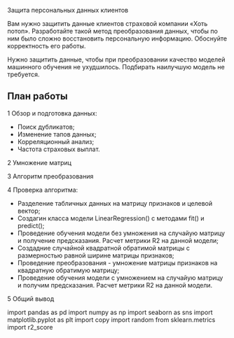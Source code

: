 Защита персональных данных клиентов

Вам нужно защитить данные клиентов страховой компании «Хоть потоп». Разработайте такой метод преобразования данных, чтобы по ним было сложно восстановить персональную информацию. Обоснуйте корректность его работы.

Нужно защитить данные, чтобы при преобразовании качество моделей машинного обучения не ухудшилось. Подбирать наилучшую модель не требуется.

## План работы

1 Обзор и подготовка данных:

   - Поиск дубликатов;
   - Изменение тапов данных;
   - Корреляционный анализ;
   - Частота страховых выплат.
        
2  Умножение матриц

3  Алгоритм преобразования

4  Проверка алгоритма:

   - Разделение табличных данных на матрицу признаков и целевой вектор;
   - Создагин класса модели LinearRegression() с методами fit() и predict();
   - Проведение обучения модели без умножения на случайую матрицу и получение предсказания. Расчет метрики R2 на данной модели;
   - Создадние случайной квадратной обратимой матрицы с размерностью равной ширине матрицы признаков;
   - Проведение преобразования - умножение матрицы признаков на квадратную обратимую матрицу;
   - Проведение обучения модели с умножением на случайую матрицу и получим предсказания. Расчет метрики R2 на данной модели.
        
5 Общий вывод  

import pandas as pd
import numpy as np
import seaborn as sns
import matplotlib.pyplot as plt
import copy
import random
from sklearn.metrics import r2_score


